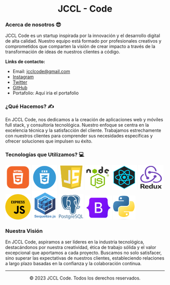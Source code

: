 <h1 align="center">JCCL - Code</h1>

### Acerca de nosotros 😎

JCCL Code es un startup inspirada por la innovación y el desarrollo digital de alta calidad. Nuestro equipo está formado por profesionales creativos y comprometidos que comparten la visión de crear impacto a través de la transformación de ideas de nuestros clientes a código.

**Links de contacto:**
- Email: jcclcode@gmail.com
- [Instagram](https://www.instagram.com/jccl.code)
- [Twitter](https://twitter.com/JCCL_code)
- [GitHub](https://github.com/JCCL-Code)
- Portafolio: Aquí iria el portafolio
  

### ¿Qué Hacemos? ✍️

En JCCL Code, nos dedicamos a la creación de aplicaciones web y móviles full stack, y consultoría tecnológica. Nuestro enfoque se centra en la excelencia técnica y la satisfacción del cliente. Trabajamos estrechamente con nuestros clientes para comprender sus necesidades específicas y ofrecer soluciones que impulsen su éxito.


### Tecnologías que Utilizamos? 💻

<img src="https://github.com/JCCL-Code/JCCL-Code/blob/main/images/HTML.png" alt="Ejemplo de imagen" width="80" height="80"> <img src="https://github.com/JCCL-Code/JCCL-Code/blob/main/images/CSS.png" alt="Ejemplo de imagen" width="80" height="80"> <img src="https://github.com/JCCL-Code/JCCL-Code/blob/main/images/JS.png" alt="Ejemplo de imagen" width="80" height="80"> <img src="https://github.com/JCCL-Code/JCCL-Code/blob/main/images/NODE.png" alt="Ejemplo de imagen" width="80" height="80"> <img src="https://github.com/JCCL-Code/JCCL-Code/blob/main/images/REACT.png" alt="Ejemplo de imagen" width="80" height="80"> <img src="https://github.com/JCCL-Code/JCCL-Code/blob/main/images/REDUX.png" alt="Ejemplo de imagen" width="80" height="80"> <img src="https://github.com/JCCL-Code/JCCL-Code/blob/main/images/EXPRESS.png" alt="Ejemplo de imagen" width="80" height="80"> <img src="https://github.com/JCCL-Code/JCCL-Code/blob/main/images/SEQUELIZE.png" alt="Ejemplo de imagen" width="80" height="90"> <img src="https://github.com/JCCL-Code/JCCL-Code/blob/main/images/POSTGRESQL.png" alt="Ejemplo de imagen" width="80" height="80"> <img src="https://github.com/JCCL-Code/JCCL-Code/blob/main/images/Bootstrap.png" alt="Ejemplo de imagen" width="85" height="75"> <img src="https://github.com/JCCL-Code/JCCL-Code/blob/main/images/PYTHON.png" alt="Ejemplo de imagen" width="70" height="75">



### Nuestra Visión

En JCCL Code, aspiramos a ser líderes en la industria tecnológica, destacándonos por nuestra creatividad, ética de trabajo sólida y el valor excepcional que aportamos a cada proyecto. Buscamos no solo satisfacer, sino superar las expectativas de nuestros clientes, estableciendo relaciones a largo plazo basadas en la confianza y la colaboración continua.



---


<p align="center">© 2023 JCCL Code. Todos los derechos reservados.</p>
